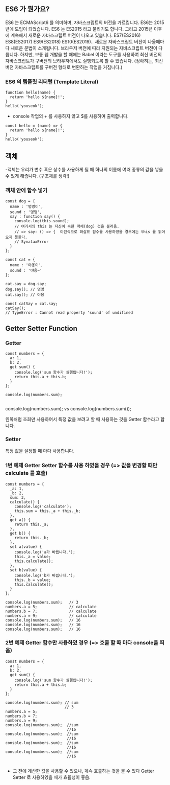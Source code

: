 ## ES6 가 뭔가요?

ES6 는 ECMAScript6 를 의미하며, 자바스크립트의 버전을 가르킵니다. ES6는 2015년에 도입이 되었습니다. ES6 는 ES2015 라고 불리기도 합니다. 
그리고 2015년 이후에 계속해서 새로운 자바스크립트 버전이 나오고 있습니다. ES7(ES2016) ES8(ES2017) ES9(ES2018) ES10(ES2019).. 
새로운 자바스크립트 버전이 나올때마다 새로운 문법이 소개됩니다.
브라우저 버전에 따라 지원되는 자바스크립트 버전이 다릅니다. 
하지만, 보통 웹 개발을 할 때에는 Babel 이라는 도구를 사용하여 최신 버전의 자바스크립트가 구버전의 브라우저에서도 실행되도록 할 수 있습니다. 
(정확히는, 최신버전 자바스크립트를 구버전 형태로 변환하는 작업을 거칩니다.)

### ES6 의 템플릿 리터럴 (Template Literal)

```
function hello(name) {
  return 'hello ${name}!';
}
hello('youseok');

```

- console 작업의 + 를 사용하지 않고 $를 사용하여 출력합니다.


```
const hello = (name) => {
  return 'hello ${name}!';
}
hello('youseok');

```

## 객체
-객체는 우리가 변수 혹은 상수를 사용하게 될 때 하나의 이름에 여러 종류의 값을 넣을 수 있게 해줍니다. (구조체를 생각!)

### 객체 안에 함수 넣기

``` 
const dog = {
  name : '멍멍이',
  sound : '멍멍',
  say : function say() {
    console.log(this.sound);
    // 여기서의 this 는 자신이 속한 객체(dog) 것을 불러옴.
    // => say: () => {  이런식으로 화살표 함수를 사용하였을 경우에는 this 를 읽어오지 못한다.
    // SynataxError 
  }
};

const cat = {
  name : '야옹이',
  sound : '야옹~'
};

cat.say = dog.say;
dog.say(); // 멍멍
cat.say(); // 야옹

const catSay = cat.say;
catSay(); 
// TypeError : Cannot read property 'sound' of undifined

```

## Getter Setter Function

### Getter

```
const numbers = {
  a: 1,
  b: 2,
  get sum() {
    console.log('sum 함수가 실행됩니다!');
    return this.a + this.b;
  }
};

console.log(numbers.sum);
 
```
console.log(numbers.sum);  vs console.log(numbers.sum());

왼쪽처럼 조회만 사용하여서 특정 값을 보려고 할 때 사용하는 것을 Getter 함수라고 합니다.

### Setter 

특정 값을 설정할 때 마다 사용합니다. 

### 1번 예제 Getter Setter 함수를 사용 하였을 경우 (=> 값을 변경할 때만 calculate 를 호출)

```
const numbers = {
  _a: 1,
  _b: 2,
  sum: 3,
  calculate() {
    console.log('calculate');
    this.sum = this._a + this._b;
  },
  get a() {
    return this._a;
  },
  get b() {
    return this._b;
  },
  set a(value) {
    console.log('a가 바뀝니다.');
    this._a = value;
    this.calculate();
  },
  set b(value) {
    console.log('b가 바뀝니다.');
    this._b = value;
    this.calculate();
  }
};

console.log(numbers.sum);   // 3
numbers.a = 5;              // calculate
numbers.b = 7;              // calculate
numbers.a = 9;              // calculate
console.log(numbers.sum);   // 16
console.log(numbers.sum);   // 16
console.log(numbers.sum);   // 16

```
### 2번 예제 Getter 함수만 사용하였 경우 (=> 호출 할 때 마다 console을 띄움)

```
const numbers = {
  a: 1,
  b: 2,
  get sum() {
    console.log('sum 함수가 실행됩니다!');
    return this.a + this.b;
  }
};

console.log(numbers.sum); // sum
                          // 3
numbers.a = 5;
numbers.b = 7;
numbers.a = 9;
console.log(numbers.sum);  //sum
                           //16
console.log(numbers.sum);  //sum
                           //16
console.log(numbers.sum);  //sum
                           //16
console.log(numbers.sum);  //sum
                           //16
                           
```
- 그 전에 계산한 값을 사용할 수 있으나, 계속 호출하는 것을 볼 수 있다 Getter Setter 로 사용하였을 때가 효율성이 좋음.
